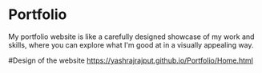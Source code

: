# Portfolio
My portfolio website is like a carefully designed showcase of my work and skills, where you can explore what I'm good at in a visually appealing way.

#Design of the website
https://yashrajrajput.github.io/Portfolio/Home.html
